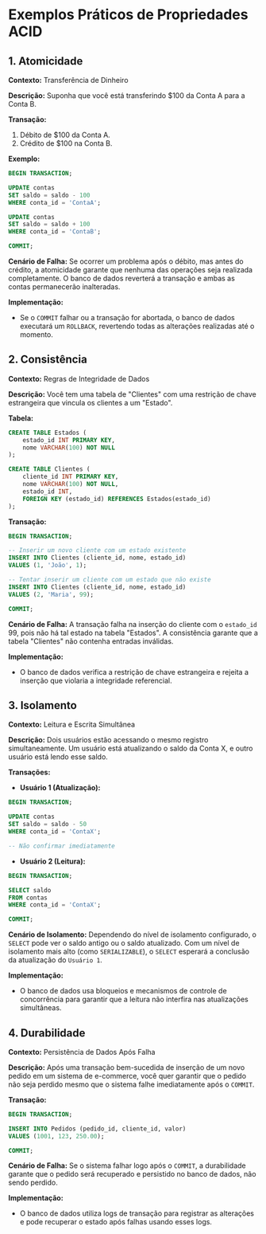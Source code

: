 # Exemplos Práticos de Propriedades ACID

## 1. Atomicidade

**Contexto:** Transferência de Dinheiro

**Descrição:** Suponha que você está transferindo $100 da Conta A para a Conta B.

**Transação:**
1. Débito de $100 da Conta A.
2. Crédito de $100 na Conta B.

**Exemplo:**

```sql
BEGIN TRANSACTION;

UPDATE contas
SET saldo = saldo - 100
WHERE conta_id = 'ContaA';

UPDATE contas
SET saldo = saldo + 100
WHERE conta_id = 'ContaB';

COMMIT;
```

**Cenário de Falha:** Se ocorrer um problema após o débito, mas antes do crédito, a atomicidade garante que nenhuma das operações seja realizada completamente. O banco de dados reverterá a transação e ambas as contas permanecerão inalteradas.

**Implementação:**
- Se o `COMMIT` falhar ou a transação for abortada, o banco de dados executará um `ROLLBACK`, revertendo todas as alterações realizadas até o momento.

## 2. Consistência

**Contexto:** Regras de Integridade de Dados

**Descrição:** Você tem uma tabela de "Clientes" com uma restrição de chave estrangeira que vincula os clientes a um "Estado".

**Tabela:**

```sql
CREATE TABLE Estados (
    estado_id INT PRIMARY KEY,
    nome VARCHAR(100) NOT NULL
);

CREATE TABLE Clientes (
    cliente_id INT PRIMARY KEY,
    nome VARCHAR(100) NOT NULL,
    estado_id INT,
    FOREIGN KEY (estado_id) REFERENCES Estados(estado_id)
);
```

**Transação:**

```sql
BEGIN TRANSACTION;

-- Inserir um novo cliente com um estado existente
INSERT INTO Clientes (cliente_id, nome, estado_id)
VALUES (1, 'João', 1);

-- Tentar inserir um cliente com um estado que não existe
INSERT INTO Clientes (cliente_id, nome, estado_id)
VALUES (2, 'Maria', 99);

COMMIT;
```

**Cenário de Falha:** A transação falha na inserção do cliente com o `estado_id` 99, pois não há tal estado na tabela "Estados". A consistência garante que a tabela "Clientes" não contenha entradas inválidas.

**Implementação:**
- O banco de dados verifica a restrição de chave estrangeira e rejeita a inserção que violaria a integridade referencial.

## 3. Isolamento

**Contexto:** Leitura e Escrita Simultânea

**Descrição:** Dois usuários estão acessando o mesmo registro simultaneamente. Um usuário está atualizando o saldo da Conta X, e outro usuário está lendo esse saldo.

**Transações:**

- **Usuário 1 (Atualização):**

```sql
BEGIN TRANSACTION;

UPDATE contas
SET saldo = saldo - 50
WHERE conta_id = 'ContaX';

-- Não confirmar imediatamente
```

- **Usuário 2 (Leitura):**

```sql
BEGIN TRANSACTION;

SELECT saldo
FROM contas
WHERE conta_id = 'ContaX';

COMMIT;
```

**Cenário de Isolamento:** Dependendo do nível de isolamento configurado, o `SELECT` pode ver o saldo antigo ou o saldo atualizado. Com um nível de isolamento mais alto (como `SERIALIZABLE`), o `SELECT` esperará a conclusão da atualização do `Usuário 1`.

**Implementação:**
- O banco de dados usa bloqueios e mecanismos de controle de concorrência para garantir que a leitura não interfira nas atualizações simultâneas.

## 4. Durabilidade

**Contexto:** Persistência de Dados Após Falha

**Descrição:** Após uma transação bem-sucedida de inserção de um novo pedido em um sistema de e-commerce, você quer garantir que o pedido não seja perdido mesmo que o sistema falhe imediatamente após o `COMMIT`.

**Transação:**

```sql
BEGIN TRANSACTION;

INSERT INTO Pedidos (pedido_id, cliente_id, valor)
VALUES (1001, 123, 250.00);

COMMIT;
```

**Cenário de Falha:** Se o sistema falhar logo após o `COMMIT`, a durabilidade garante que o pedido será recuperado e persistido no banco de dados, não sendo perdido.

**Implementação:**
- O banco de dados utiliza logs de transação para registrar as alterações e pode recuperar o estado após falhas usando esses logs.
